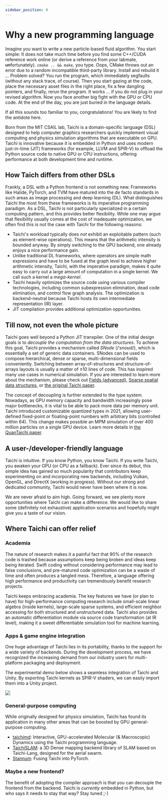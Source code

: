 ```yaml
---
sidebar_position: 0
---
```


# Why a new programming language

Imagine you want to write a new particle-based fluid algorithm. You start simple: It does not take much time before you find some C++/CUDA reference work online (or derive a reference from your labmate, <s>un</s>fortunately). `cmake .. && make`, you type. Oops, CMake throws out an error due to a random incompatible third-party library. Install and rebuild it ... Problem solved? You run the program, which immediately segfaults (without any stack trace, of course). Then you start gazing at the code, place the necessary asset files in the right place, fix a few dangling pointers, and finally, rerun the program. It works ... if you do not plug in your revised algorithm. Now you face another big fight with the GPU or CPU code. At the end of the day, you are just buried in the language details.

If all this sounds too familiar to you, congratulations! You are likely to find the antidote here.

Born from the MIT CSAIL lab, Taichi is a domain-specific language (DSL) designed to help computer graphics researchers quickly implement visual computing and physics simulation algorithms that are executable on GPU. Taichi is innovative because it is embedded in Python and uses modern just-in-time (JIT) frameworks (for example, LLVM and SPIR-V) to offload the Python source code to native GPU or CPU instructions, offering performance at both development time and runtime.

## How Taich differs from other DSLs

Frankly, a DSL with a Python frontend is not something new. Frameworks like Halide, PyTorch, and TVM have matured into the de facto standards in such areas as image processing and deep learning (DL). What distinguishes Taichi the most from these frameworks is its imperative programming paradigm. As a DSL, Taichi is not particularly specialized in a certain computing pattern, and this provides better flexibility. While one may argue that flexibility usually comes at the cost of inadequate optimization, we often find this is not the case with Taichi for the following reasons:

* Taichi's workload typically does *not* exhibit an exploitable pattern (such as element-wise operations). This means that the arithmetic intensity is bounded anyway. By simply switching to the GPU backend, one already enjoys a nice performance gain.
* Unlike traditional DL frameworks, where operators are simple math expressions and have to be fused at the graph level to achieve higher arithmetic intensity, Taichi, with the imperative paradigm, makes it quite easy to carry out a large amount of computation in a single kernel. We call such a kernel a *mega-kernel*.
* Taichi heavily optimizes the source code using various compiler technologies, including common subexpression elimination, dead code elimination, and control flow graph analysis. The optimization is backend-neutral because Taichi hosts its own intermediate representation (IR) layer.
* JIT compilation provides additional optimization opportunities.

## Till now, not even the whole picture

Taichi goes well beyond a Python JIT transpiler. One of the initial design goals is to *decouple the computation from the data structures*. To achieve this goal, Taichi provides a mechanism called *SNode* (/ˈsnoʊd/), which is essentially a set of generic data containers. SNodes can be used to compose hierarchical, dense or sparse, multi-dimensional fields conveniently. Switching between array-of-structures and structure-of-arrays layouts is usually a matter of ≤10 lines of code. This has inspired many use cases in numerical simulation. If you are interested to learn more about the mechanism, please check out [Fields (advanced)](../advanced/layout.md), [Sparse spatial data structures](../advanced/sparse.md), or [the original Taichi paper](https://yuanming.taichi.graphics/publication/2019-taichi/taichi-lang.pdf).

The concept of decoupling is further extended to the type system. Nowadays, as GPU memory capacity and bandwidth increasingly pose major bottlenecks, it is vital to be able to pack more data per memory unit. Taichi introduced customizable quantized types in 2021, allowing user-defined fixed-point or floating-point numbers with arbitrary bits (controlled within 64). This change makes possible an MPM simulation of over 400 million particles on a single GPU device. Learn more details in [the QuanTaichi paper](https://yuanming.taichi.graphics/publication/2021-quantaichi/quantaichi.pdf).

## A user-/developer-friendly language

Taichi is intuitive. If you know Python, you know Taichi. If you write Taichi, you awaken your GPU (or CPU as a fallback). Ever since its debut, this simple idea has gained so much popularity that contributors keep experimenting on and incorporating new backends, including Vulkan, OpenGL, and DirectX (working in progress). Without our strong and dedicated community, Taichi would never have been where it is now.

We are never afraid to aim high. Going forward, we see plenty more opportunities where Taichi can make a difference. We would like to share some (definitely not exhaustive) application scenarios and hopefully might give you a taste of our vision.

## Where Taichi can offer relief

### Academia

The nature of research makes it a painful fact that 90% of the research code is trashed because assumptions keep being broken and ideas keep being iterated. Swift coding without considering performance may lead to false conclusions, and pre-matured code optimization can be a waste of time and often produces a tangled mess. Therefore, a language offering high performance and productivity can tremendously benefit research projects.

Taichi keeps embracing academia. The key features we have (or plan to have) for high-performance computing research include small-scale linear algebra (inside kernels), large-scale sparse systems, and efficient neighbor accessing for both structured and unstructured data. Taichi also provides an automatic differentiation module via source code transformation (at IR level), making it a sweet differentiable simulation tool for machine learning.

### Apps & game engine integration

One huge advantage of Taichi lies in its portability, thanks to the support for a wide variety of backends. During the development process, we have recognized the increasing demand from our industry users for multi-platform packaging and deployment. 

The experimental demo below shows a seamless integration of Taichi and Unity. By exporting Taichi kernels as SPIR-V shaders, we can easily import them into a Unity project.

![](https://raw.githubusercontent.com/taichi-dev/public_files/master/taichi/unity_fluid.gif)

### General-purpose computing

While originally designed for physics simulation, Taichi has found its application in many other areas that can be boosted by GPU general-purpose computing.

* [taichimd](https://github.com/victoriacity/taichimd): Interactive, GPU-accelerated Molecular (& Macroscopic) Dynamics using the Taichi programming language.
* [TaichiSLAM](https://github.com/xuhao1/TaichiSLAM): a 3D Dense mapping backend library of SLAM based on Taichi-Lang, designed for the aerial swarm.
* [Stannum](https://github.com/ifsheldon/stannum): Fusing Taichi into PyTorch.

### Maybe a new frontend?

The benefit of adopting the compiler approach is that you can decouple the frontend from the backend. Taichi is *currently* embedded in Python, but who says it needs to stay that way? Stay tuned [:](https://taichi-js.com/playground)-)
